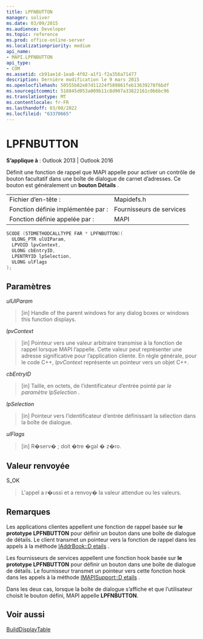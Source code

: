 ```yaml
---
title: LPFNBUTTON
manager: soliver
ms.date: 03/09/2015
ms.audience: Developer
ms.topic: reference
ms.prod: office-online-server
ms.localizationpriority: medium
api_name:
- MAPI.LPFNBUTTON
api_type:
- COM
ms.assetid: cb91ae1d-1ea8-4f02-a1f1-f2a356a71477
description: Dernière modification le 9 mars 2015
ms.openlocfilehash: 50555b82e87d11224f589861feb13639278f6bdf
ms.sourcegitcommit: 518845d053a009b11c8d907a33822161c0b6bc96
ms.translationtype: MT
ms.contentlocale: fr-FR
ms.lasthandoff: 03/08/2022
ms.locfileid: "63370665"
---
```

# <a name="lpfnbutton"></a>LPFNBUTTON

**S’applique à** : Outlook 2013 | Outlook 2016
  
Définit une fonction de rappel que MAPI appelle pour activer un contrôle de bouton facultatif dans une boîte de dialogue de carnet d’adresses. Ce bouton est généralement un **bouton Détails** .
  
|||
|:-----|:-----|
|Fichier d’en-tête :  <br/> |Mapidefs.h  <br/> |
|Fonction définie implémentée par :  <br/> |Fournisseurs de services  <br/> |
|Fonction définie appelée par :  <br/> |MAPI  <br/> |

```cpp
SCODE (STDMETHODCALLTYPE FAR * LPFNBUTTON)(
  ULONG_PTR ulUIParam,
  LPVOID lpvContext,
  ULONG cbEntryID,
  LPENTRYID lpSelection,
  ULONG ulFlags
);
```

## <a name="parameters"></a>Paramètres

 _ulUIParam_
  
> [in] Handle of the parent windows for any dialog boxes or windows this function displays.

 _lpvContext_
  
> [in] Pointeur vers une valeur arbitraire transmise à la fonction de rappel lorsque MAPI l’appelle. Cette valeur peut représenter une adresse significative pour l’application cliente. En règle générale, pour le code C++, _lpvContext_ représente un pointeur vers un objet C++.

 _cbEntryID_
  
> [in] Taille, en octets, de l’identificateur d’entrée pointé par  _le paramètre lpSelection_ .

 _lpSelection_
  
> [in] Pointeur vers l’identificateur d’entrée définissant la sélection dans la boîte de dialogue.

 _ulFlags_
  
> [in] R�serv� ; doit �tre �gal � z�ro.

## <a name="return-value"></a>Valeur renvoyée

S_OK
  
> L'appel a r�ussi et a renvoy� la valeur attendue ou les valeurs.

## <a name="remarks"></a>Remarques

Les applications clientes appellent une fonction de rappel basée sur **le prototype LPFNBUTTON** pour définir un bouton dans une boîte de dialogue de détails. Le client transmet un pointeur vers la fonction de rappel dans les appels à la méthode [IAddrBook::D etails](iaddrbook-details.md) .
  
Les fournisseurs de services appellent une fonction hook basée sur **le prototype LPFNBUTTON** pour définir un bouton dans une boîte de dialogue de détails. Le fournisseur transmet un pointeur vers cette fonction hook dans les appels à la méthode [IMAPISupport::D etails](imapisupport-details.md) .
  
Dans les deux cas, lorsque la boîte de dialogue s’affiche et que l’utilisateur choisit le bouton défini, MAPI appelle **LPFNBUTTON**.
  
## <a name="see-also"></a>Voir aussi

[BuildDisplayTable](builddisplaytable.md)
